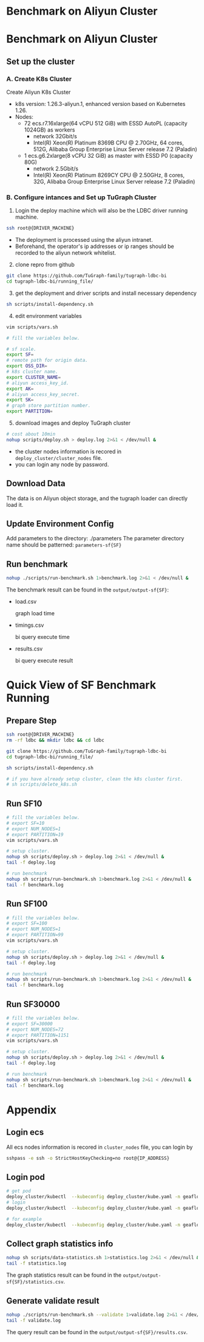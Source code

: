 # Benchmark on Aliyun Cluster

# Benchmark on Aliyun Cluster

## Set up the cluster
### A. Create K8s Cluster
Create Aliyun K8s Cluster
* k8s version:  1.26.3-aliyun.1, enhanced version based on Kubernetes 1.26.
* Nodes:
    * 72 ecs.r7.16xlarge(64 vCPU 512 GiB) with ESSD AutoPL (capacity 1024GB) as workers
        *  network 32Gbit/s
        *  Intel(R) Xeon(R) Platinum 8369B CPU @ 2.70GHz, 64 cores, 512G, Alibaba Group Enterprise Linux Server release 7.2 (Paladin)
    * 1 ecs.g6.2xlarge(8 vCPU 32 GiB) as master with ESSD P0 (capacity 80G)
        *  network 2.5Gbit/s
        * Intel(R) Xeon(R) Platinum 8269CY CPU @ 2.50GHz, 8 cores, 32G, Alibaba Group Enterprise Linux Server release 7.2 (Paladin)

### B. Configure intances and Set up TuGraph Cluster


1. Login the deploy machine which will also be the LDBC driver running machine.

```sh
ssh root@{DRIVER_MACHINE}
```
* The deployment is processed using the aliyun intranet.
* Beforehand, the operator's ip addresses or ip ranges should be recorded to the aliyun network whitelist.

2. clone repro from github
```sh
git clone https://github.com/TuGraph-family/tugraph-ldbc-bi
cd tugraph-ldbc-bi/running_file/
```

3. get the deployment and driver scripts and install necessary dependency
```sh
sh scripts/install-dependency.sh
```


4. edit environment variables
```sh
vim scripts/vars.sh

# fill the variables below.

# sf scale.
export SF=
# remote path for origin data.
export OSS_DIR=
# k8s cluster name.
export CLUSTER_NAME=
# aliyun access_key_id.
export AK=
# aliyun access_key_secret.
export SK=
# graph store partition number.
export PARTITION=
```   

5. download images and deploy TuGraph cluster

```sh
# cost about 10min
nohup scripts/deploy.sh > deploy.log 2>&1 < /dev/null &

```
* the cluster nodes information is recored in `deploy_cluster/cluster_nodes` file.
* you can login any node by password.

## Download Data
The data is on Aliyun object storage, and the tugraph loader can directly load it.


## Update Environment Config
Add parameters to the directory:  ./parameters
The parameter directory name should be patterned: `parameters-sf{SF}`


## Run benchmark
```sh
nohup ./scripts/run-benchmark.sh 1>benchmark.log 2>&1 < /dev/null &
```
The benchmark result can be found in the `output/output-sf{SF}`:
- load.csv

  graph load time
- timings.csv

  bi query execute time
- results.csv
  
  bi query execute result

# Quick View of SF Benchmark Running
## Prepare Step
```sh
ssh root@{DRIVER_MACHINE}
rm -rf ldbc && mkdir ldbc && cd ldbc

git clone https://github.com/TuGraph-family/tugraph-ldbc-bi
cd tugraph-ldbc-bi/running_file/

sh scripts/install-dependency.sh

# if you have already setup cluster, clean the k8s cluster first.
# sh scripts/delete_k8s.sh
```

## Run SF10


```sh
# fill the variables below.
# export SF=10
# export NUM_NODES=1
# export PARTITION=19
vim scripts/vars.sh

# setup cluster.
nohup sh scripts/deploy.sh > deploy.log 2>&1 < /dev/null &
tail -f deploy.log

# run benchmark
nohup sh scripts/run-benchmark.sh 1>benchmark.log 2>&1 < /dev/null &
tail -f benchmark.log

```  

## Run SF100
```sh
# fill the variables below.
# export SF=100
# export NUM_NODES=1
# export PARTITION=99
vim scripts/vars.sh

# setup cluster.
nohup sh scripts/deploy.sh > deploy.log 2>&1 < /dev/null &
tail -f deploy.log

# run benchmark
nohup sh scripts/run-benchmark.sh 1>benchmark.log 2>&1 < /dev/null &
tail -f benchmark.log

``` 

## Run SF30000
```sh
# fill the variables below.
# export SF=30000
# export NUM_NODES=72
# export PARTITION=1151
vim scripts/vars.sh

# setup cluster.
nohup sh scripts/deploy.sh > deploy.log 2>&1 < /dev/null &
tail -f deploy.log

# run benchmark
nohup sh scripts/run-benchmark.sh 1>benchmark.log 2>&1 < /dev/null &
tail -f benchmark.log

``` 

# Appendix
## Login ecs
All ecs nodes information is recored in `cluster_nodes` file, you can login by 
```sh
sshpass -e ssh -o StrictHostKeyChecking=no root@{IP_ADDRESS}
```

## Login pod
```sh
# get pod
deploy_cluster/kubectl  --kubeconfig deploy_cluster/kube.yaml -n geaflow get pods -o wide
# login
deploy_cluster/kubectl  --kubeconfig deploy_cluster/kube.yaml -n geaflow exec -it ${pod_name} -- /bin/bash

# for example
deploy_cluster/kubectl  --kubeconfig deploy_cluster/kube.yaml -n geaflow exec -it raycluster-sample-8c64g-worker-1 -- /bin/bash
```

## Collect graph statistics info
```sh
nohup sh scripts/data-statistics.sh 1>statistics.log 2>&1 < /dev/null &
tail -f statistics.log
```


The graph statistics result can be found in the `output/output-sf{SF}/statistics.csv`.

## Generate validate result
```sh
nohup ./scripts/run-benchmark.sh --validate 1>validate.log 2>&1 < /dev/null &
tail -f validate.log
```
The query result can be found in the `output/output-sf{SF}/results.csv`.



